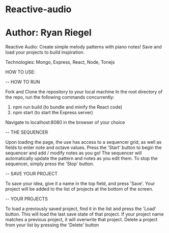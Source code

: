 # Reactive-audio
# Author: Ryan Riegel


Reactive Audio:
Create simple melody patterns with piano notes! Save and load your projects to build inspiration.

Technologies:
Mongo, Express, React, Node, Tonejs

HOW TO USE:

-- HOW TO RUN

Fork and Clone the repository to your local machine
In the root directory of the repo, run the following commands concurrently:
  1. npm run build (to bundle and minify the React code)
  2. npm start (to start the Express server)

Navigate to localhost:8080 in the browser of your choice

-- THE SEQUENCER

Upon loading the page, the use has access to a sequencer grid, as well as fields to enter note and octave values.
Press the 'Start' button to begin the sequencer and add / modify notes as you go!
The sequencer will automatically update the pattern and notes as you edit them.
To stop the sequencer, simply press the 'Stop' button.

-- SAVE YOUR PROJECT

To save your idea, give it a name in the top field, and press 'Save'.
Your project will be added to the list of projects at the bottom of the screen.


-- YOUR PROJECTS

To load a previously saved project, find it in the list and press the 'Load' button. This will load the last save state of that project.
If your project name matches a previous project, it will overwrite that project.
Delete a project from your list by pressing the 'Delete' button


